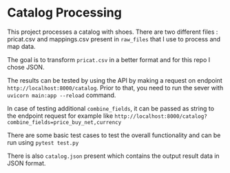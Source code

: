# Catalog Processing

This project processes a catalog with shoes. There are two different files : pricat.csv and mappings.csv present in `raw_files`
that I use to process and map data.

The goal is to transform `pricat.csv` in a better format and for this repo I chose JSON.


The results can be tested by using the API by making a request on endpoint `http://localhost:8000/catalog`. Prior to that, you need
to run the sever with `uvicorn main:app --reload` command.

In case of testing additional `combine_fields`, it can be passed as string to the endpoint request
for example like `http://localhost:8000/catalog?combine_fields=price_buy_net,currency`


There are some basic test cases to test the overall functionality and can be run using `pytest test.py`

There is also `catalog.json` present which contains the output result data in JSON format.